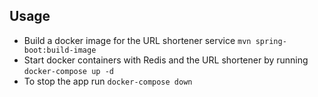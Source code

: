 ## Usage

- Build a docker image for the URL shortener service `mvn spring-boot:build-image`
- Start docker containers with Redis and the URL shortener by running `docker-compose up -d`
- To stop the app run `docker-compose down`